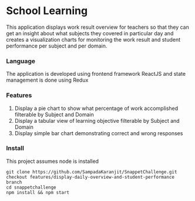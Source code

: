 # School Learning

This application displays work result overview for teachers so that they can get an insight about what subjects they covered in particular day and creates a visualization charts for monitoring the work result and student performance per subject and per domain.

### Language

The application is developed using frontend framework ReactJS and state management is done using Redux

### Features

1. Display a pie chart to show what percentage of work accomplished filterable by Subject and Domain
2. Display a tabular view of learning objective filterable by Subject and Domain
3. Display simple bar chart demonstrating correct and wrong responses

### Install

This project assumes node is installed

```
git clone https://github.com/SampadaKaranjit/SnappetChallenge.git
checkout features/display-daily-overview-and-student-performance branch
cd snappetchallenge
npm install && npm start
```
